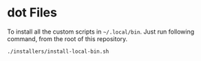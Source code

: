 # dot Files

To install all the custom scripts in `~/.local/bin`. Just run following command, from the root of this repository.

```bash
./installers/install-local-bin.sh
```
